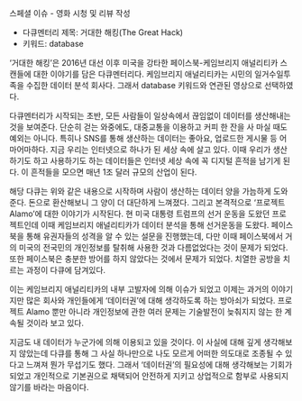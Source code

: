 스페셜 이슈 - 영화 시청 및 리뷰 작성

+ 다큐멘터리 제목: 거대한 해킹(The Great Hack)
+ 키워드: database

‘거대한 해킹’은 2016년 대선 이후 미국을 강타한 페이스북-케임브리지 애널리티카 스캔들에 대한 이야기를 담은 다큐멘터리다. 케임브리지 애널리티카는 시민의 일거수일투족을 수집한 데이터 분석 회사다. 그래서 database 키워드와 연관된 영상으로 선택하였다.

다큐멘터리가 시작되는 초반, 모든 사람들이 일상속에서 끊임없이 데이터를 생산해내는 것을 보여준다. 단순히 걷는 와중에도, 대중교통을 이용하고 커피 한 잔을 사 마실 때도 예외는 아니다. 특히나 SNS를 통해 생산하는 데이터는 좋아요, 업로드한 게시물 등 어마어마하다. 지금 우리는 인터넷으로 하나가 된 세상 속에 살고 있다. 이때 우리가 생산하기도 하고 사용하기도 하는 데이터들은 인터넷 세상 속에 꼭 디지털 흔적을 남기게 된다. 이 흔적들을 모으면 매년 1조 달러 규모의 산업이 된다. 

해당 다큐는 위와 같은 내용으로 시작하며 사람이 생산하는 데이터 양을 가늠하게 도와준다. 돈으로 환산해보니 그 양이 더 대단하게 느껴졌다. 그리고 본격적으로 ‘프로젝트 Alamo’에 대한 이야기가 시작된다. 현 미국 대통령 트럼프의 선거 운동을 도왔던 프로젝트인데 이때 케임브리지 애널리티카가 데이터 분석을 통해 선거운동을 도왔다. 페이스북을 통해 유권자들의 성격을 알 수 있는 설문을 진행했는데, 다만 이때 페이스북에서 거의 미국의 전국민의 개인정보를 탈취해 사용한 것과 다름없었다는 것이 문제가 되었다. 또한 페이스북은 충분한 방어를 하지 않았다는 것에서 문제가 되었다. 치열한 공방을 치르는 과정이 다큐에 담겨있다.

이는 케임브리지 애널리티카의 내부 고발자에 의해 이슈가 되었고 이제는 과거의 이야기지만 많은 회사와 개인들에게 ‘데이터권’에 대해 생각하도록 하는 방아쇠가 되었다. 프로젝트 Alamo 뿐만 아니라 개인정보에 관한 여러 문제는 기술발전이 늦춰지지 않는 한 계속될 것이라 보고 있다. 

지금도 내 데이터가 누군가에 의해 이용되고 있을 것이다. 이 사실에 대해 깊게 생각해보지 않았는데 다큐를 통해 그 사실 하나만으로 나도 모르게 어떠한 의도대로 조종될 수 있다고 느껴져 뭔가 무섭기도 했다. 그래서 ‘데이터권’의 필요성에 대해 생각해보는 기회가 되었고 개인적으로 기본권으로 채택되어 안전하게 지키고 상업적으로 함부로 사용되지 않기를 바라는 마음이다.
